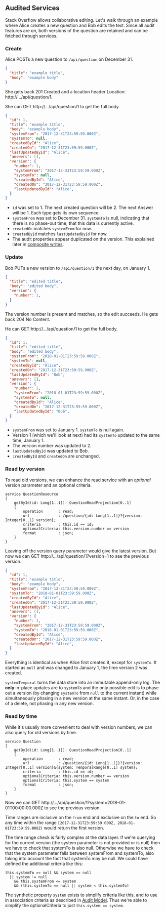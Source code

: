 ## Audited Services

Stack Overflow allows collaborative editing. Let's walk through an example where Alice creates a new question and Bob edits the text. Since all audit features are on, both versions of the question are retained and can be fetched through services.

### Create

Alice POSTs a new question to `/api/question` on December 31.

```json
{
  "title": "example title",
  "body": "example body"
}
```

She gets back 201 Created and a location header Location: http://.../api/question/1.

She can GET http://.../api/question/1 to get the full body.

```json
{
  "id": 1,
  "title": "example title",
  "body": "example body",
  "systemFrom": "2017-12-31T23:59:59.000Z",
  "systemTo": null,
  "createdById": "Alice",
  "createdOn": "2017-12-31T23:59:59.000Z",
  "lastUpdatedById": "Alice",
  "answers": [],
  "version": {
    "number": 1,
    "systemFrom": "2017-12-31T23:59:59.000Z",
    "systemTo": null,
    "createdById": "Alice",
    "createdOn": "2017-12-31T23:59:59.000Z",
    "lastUpdatedById": "Alice",
  }
}
```

* `id` was set to 1. The next created question will be 2. The next Answer will be 1. Each type gets its own sequence.
* `systemFrom` was set to December 31. `systemTo` is null, indicating that there is no phase-out time; that this data is currently active.
* `createdOn` matches `systemFrom` for now.
* `createdById` matches `lastUpdatedById` for now.
* The audit properties appear duplicated on the version. This explained later in [composite writes](TODO).

### Update

Bob PUTs a new version to `/api/question/1` the next day, on January 1.

```json
{
  "title": "edited title",
  "body": "edited body",
  "version": {
    "number": 1,
  }
}
```

The version number is present and matches, so the edit succeeds. He gets back 204 No Content.

He can GET http://.../api/question/1 to get the full body.

```json
{
  "id": 1,
  "title": "edited title",
  "body": "edited body",
  "systemFrom": "2018-01-01T23:59:59.000Z",
  "systemTo": null,
  "createdById": "Alice",
  "createdOn": "2017-12-31T23:59:59.000Z",
  "lastUpdatedById": "Bob",
  "answers": [],
  "version": {
    "number": 2,
    "systemFrom": "2018-01-01T23:59:59.000Z",
    "systemTo": null,
    "createdById": "Alice",
    "createdOn": "2017-12-31T23:59:59.000Z",
    "lastUpdatedById": "Bob",
  }
}
```

* `systemFrom` was set to January 1. `systemTo` is null again.
* Version 1 (which we'll look at next) had its `systemTo` updated to the same time, January 1.
* The version number was updated to 2.
* `lastUpdatedById` was updated to Bob.
* `createdById` and `createdOn` are unchanged.

### Read by version

To read old versions, we can enhance the read service with an *optional* version parameter and an optional criteria.

```klass
service QuestionResource
{
    getById(id: Long[1..1]): QuestionReadProjection[0..1]
    {
        operation       : read;
        url             : /question/{id: Long[1..1]}?{version: Integer[0..1] version};
        criteria        : this.id == id;
        optionalCriteria: this.version.number == version
        format          : json;
    }
}
```

Leaving off the version query parameter would give the latest version. But now we can GET http://.../api/question/1?version=1 to see the previous version.

```json
{
  "id": 1,
  "title": "example title",
  "body": "example body",
  "systemFrom": "2017-12-31T23:59:59.000Z",
  "systemTo": "2018-01-01T23:59:59.000Z",
  "createdById": "Alice",
  "createdOn": "2017-12-31T23:59:59.000Z",
  "lastUpdatedById": "Alice",
  "answers": [],
  "version": {
    "number": 1,
    "systemFrom": "2017-12-31T23:59:59.000Z",
    "systemTo": "2018-01-01T23:59:59.000Z",
    "createdById": "Alice",
    "createdOn": "2017-12-31T23:59:59.000Z",
    "lastUpdatedById": "Alice",
  }
}
```

Everything is identical as when Alice first created it, except for `systemTo`. It started as `null` and was changed to January 1, the time version 2 was created.

`systemTemporal` turns the data store into an immutable append-only log. The **only** in-place updates are to `systemTo` and the only possible edit is to phase out a version (by changing `systemTo` from `null` to the current instant) while simultaneously phasing in a new version at the same instant. Or, in the case of a delete, not phasing in any new version.

### Read by time

While it's usually more convenient to deal with version numbers, we can also query for old versions by time.

```klass
service Question
{
    getById(id: Long[1..1]): QuestionReadProjection[0..1]
    {
        operation       : read;
        url             : /question/{id: Long[1..1]}?{version: Integer[0..1] version}&{system: TemporalRange[0..1] system};
        criteria        : this.id == id;
        optionalCriteria: this.version.number == version
        optionalCriteria: this.system == system
        format          : json;
    }
}
```

Now we can GET http://.../api/question/1?system=2018-01-01T00:00:00.000Z to see the previous version.

Time ranges are inclusive on the `from` end and exclusive on the `to` end. So any time within the range `[2017-12-31T23:59:59.000Z, 2018-01-01T23:59:59.000Z)` would return the first version.

The time range check is fairly complex at the data layer. If we're querying for the current version (the system parameter is not provided or is null) then we have to check that systemTo is also null. Otherwise we have to check that the system parameter falls between systemFrom and systemTo, also taking into account the fact that systemTo may be null. We could have defined the additional criteria like this:

```
this.systemTo == null && system == null
  || system != null
    && this.systemFrom <= system
    && (this.systemTo == null || system < this.systemTo)
```

The synthetic property `system` exists to simplify criteria like this, and to use in association criteria as described in [Audit Model](1_audit_model.md#systemtemporal). Thus we're able to simplify the optionalCriteria to just `this.system == system`.
